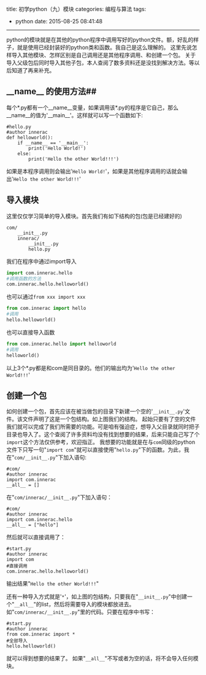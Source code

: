 title: 初学python（九）模块
categories: 编程与算法
tags:
  - python
date: 2015-08-25 08:41:48
---
python的模块就是在其他的python程序中调用写好的python文件。额，好乱的样子，就是使用已经封装好的python类和函数。我自己是这么理解的。
这里先说怎样导入其他模块、怎样区别是自己调用还是其他程序调用、和创建一个包。
关于导入父级包后同时导入其他子包，本人查阅了数多资料还是没找到解决方法。等以后知道了再来补充。


<!--more-->

## \_\_name__  的使用方法##
每个*.py都有一个\_\_name__变量，如果调用该*.py的程序是它自己，那么\_\_name__的值为'\_\_main__'。这样就可以写一个函数如下:

    #hello.py
    #author innerac
    def helloworld():
    	if __name__ == '__main__':
    		print('Hello World!')
    	else:
    		print('Hello the other World!!!')

如果是本程序调用则会输出'`Hello World!`'，如果是其他程序调用的话就会输出'`Hello the other World!!!`'
## 导入模块 ##
这里仅仅学习简单的导入模块。首先我们有如下结构的包(包是已经建好的)

    com/
    	__init__.py
    	innerac/
    		__init__.py
    		hello.py
我们在程序中通过import导入
```python
import com.innerac.hello
#调用函数的方法
com.innerac.hello.helloworld()
```
也可以通过`from xxx import xxx`
```python
from com.innerac import hello
#调用
hello.helloworld()
```
也可以直接导入函数
```python
from com.innerac.hello import helloworld
#调用
helloworld()
```
以上3个*.py都是和com是同目录的。他们的输出均为'`Hello the other World!!!`'
## 创建一个包 ##
如何创建一个包，首先应该在被当做包的目录下新建一个空的'`__init__.py`'文件。该文件声明了这是一个包结构。如上图我们的结构。
起始只要有了空的文件我们就可以完成了我们所需要的功能。可是咱有强迫症，想导入父目录就同时把子目录也导入了。这个查阅了许多资料均没有找到想要的结果，后来只能自己写了个`import`这个方法仅供参考，欢迎指正。
我想要的功能就是在与`com`同级的python文件下只写一句"`import com`"就可以直接使用"`hello.py`"下的函数。为此，我在"`com/__init__.py`"下加入语句:

    #com/
    #author innerac
    import com.innerac
    __all__ = []
在"`com/innerac/__init__.py`"下加入语句：

    #com/
    #author innerac
    import com.innerac.hello
    __all__ = ["hello"]
然后就可以直接调用了：

    #start.py
    #author innerac
    import com
    #直接调用
    com.innerac.hello.helloworld()
输出结果"`Hello the other World!!!`"

还有一种导入方式就是'`*`'，如上图的包结构，只要我在"`__init__.py`"中创建一个"`__all__`"的list，然后将需要导入的模块都放进去。如"`com/innerac/__init__.py`"里的代码。只要在程序中书写：

    #start.py
    #author innerac
    from com.innerac import *
    #全部导入
    hello.helloworld()
就可以得到想要的结果了。
如果"`__all__`"不写或者为空的话，将不会导入任何模块。